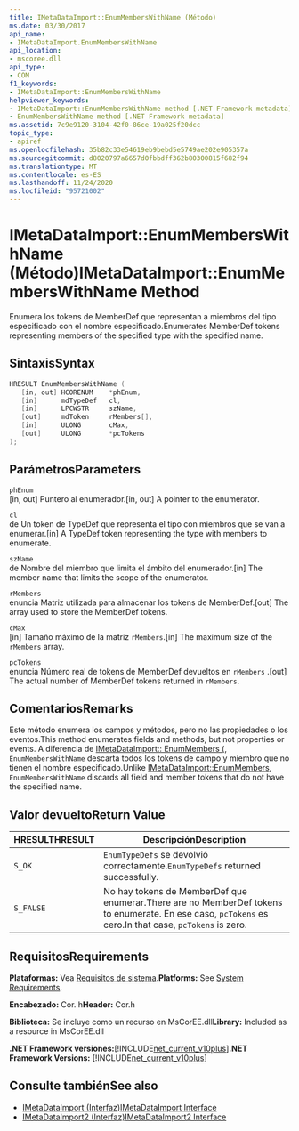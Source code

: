 ```yaml
---
title: IMetaDataImport::EnumMembersWithName (Método)
ms.date: 03/30/2017
api_name:
- IMetaDataImport.EnumMembersWithName
api_location:
- mscoree.dll
api_type:
- COM
f1_keywords:
- IMetaDataImport::EnumMembersWithName
helpviewer_keywords:
- IMetaDataImport::EnumMembersWithName method [.NET Framework metadata]
- EnumMembersWithName method [.NET Framework metadata]
ms.assetid: 7c9e9120-3104-42f0-86ce-19a025f20dcc
topic_type:
- apiref
ms.openlocfilehash: 35b82c33e54619eb9bebd5e5749ae202e905357a
ms.sourcegitcommit: d8020797a6657d0fbbdff362b80300815f682f94
ms.translationtype: MT
ms.contentlocale: es-ES
ms.lasthandoff: 11/24/2020
ms.locfileid: "95721002"
---
```

# <a name="imetadataimportenummemberswithname-method"></a><span data-ttu-id="bbd55-102">IMetaDataImport::EnumMembersWithName (Método)</span><span class="sxs-lookup"><span data-stu-id="bbd55-102">IMetaDataImport::EnumMembersWithName Method</span></span>

<span data-ttu-id="bbd55-103">Enumera los tokens de MemberDef que representan a miembros del tipo especificado con el nombre especificado.</span><span class="sxs-lookup"><span data-stu-id="bbd55-103">Enumerates MemberDef tokens representing members of the specified type with the specified name.</span></span>  
  
## <a name="syntax"></a><span data-ttu-id="bbd55-104">Sintaxis</span><span class="sxs-lookup"><span data-stu-id="bbd55-104">Syntax</span></span>  
  
```cpp  
HRESULT EnumMembersWithName (  
   [in, out] HCORENUM    *phEnum,
   [in]      mdTypeDef   cl,
   [in]      LPCWSTR     szName,
   [out]     mdToken     rMembers[],
   [in]      ULONG       cMax,
   [out]     ULONG       *pcTokens  
);  
```  
  
## <a name="parameters"></a><span data-ttu-id="bbd55-105">Parámetros</span><span class="sxs-lookup"><span data-stu-id="bbd55-105">Parameters</span></span>  

 `phEnum`  
 <span data-ttu-id="bbd55-106">[in, out] Puntero al enumerador.</span><span class="sxs-lookup"><span data-stu-id="bbd55-106">[in, out] A pointer to the enumerator.</span></span>  
  
 `cl`  
 <span data-ttu-id="bbd55-107">de Un token de TypeDef que representa el tipo con miembros que se van a enumerar.</span><span class="sxs-lookup"><span data-stu-id="bbd55-107">[in] A TypeDef token representing the type with members to enumerate.</span></span>  
  
 `szName`  
 <span data-ttu-id="bbd55-108">de Nombre del miembro que limita el ámbito del enumerador.</span><span class="sxs-lookup"><span data-stu-id="bbd55-108">[in] The member name that limits the scope of the enumerator.</span></span>  
  
 `rMembers`  
 <span data-ttu-id="bbd55-109">enuncia Matriz utilizada para almacenar los tokens de MemberDef.</span><span class="sxs-lookup"><span data-stu-id="bbd55-109">[out] The array used to store the MemberDef tokens.</span></span>  
  
 `cMax`  
 <span data-ttu-id="bbd55-110">[in] Tamaño máximo de la matriz `rMembers`.</span><span class="sxs-lookup"><span data-stu-id="bbd55-110">[in] The maximum size of the `rMembers` array.</span></span>  
  
 `pcTokens`  
 <span data-ttu-id="bbd55-111">enuncia Número real de tokens de MemberDef devueltos en `rMembers` .</span><span class="sxs-lookup"><span data-stu-id="bbd55-111">[out] The actual number of MemberDef tokens returned in `rMembers`.</span></span>  
  
## <a name="remarks"></a><span data-ttu-id="bbd55-112">Comentarios</span><span class="sxs-lookup"><span data-stu-id="bbd55-112">Remarks</span></span>  

 <span data-ttu-id="bbd55-113">Este método enumera los campos y métodos, pero no las propiedades o los eventos.</span><span class="sxs-lookup"><span data-stu-id="bbd55-113">This method enumerates fields and methods, but not properties or events.</span></span> <span data-ttu-id="bbd55-114">A diferencia de [IMetaDataImport:: EnumMembers (](imetadataimport-enummembers-method.md), `EnumMembersWithName` descarta todos los tokens de campo y miembro que no tienen el nombre especificado.</span><span class="sxs-lookup"><span data-stu-id="bbd55-114">Unlike [IMetaDataImport::EnumMembers](imetadataimport-enummembers-method.md), `EnumMembersWithName` discards all field and member tokens that do not have the specified name.</span></span>  
  
## <a name="return-value"></a><span data-ttu-id="bbd55-115">Valor devuelto</span><span class="sxs-lookup"><span data-stu-id="bbd55-115">Return Value</span></span>  
  
|<span data-ttu-id="bbd55-116">HRESULT</span><span class="sxs-lookup"><span data-stu-id="bbd55-116">HRESULT</span></span>|<span data-ttu-id="bbd55-117">Descripción</span><span class="sxs-lookup"><span data-stu-id="bbd55-117">Description</span></span>|  
|-------------|-----------------|  
|`S_OK`|<span data-ttu-id="bbd55-118">`EnumTypeDefs` se devolvió correctamente.</span><span class="sxs-lookup"><span data-stu-id="bbd55-118">`EnumTypeDefs` returned successfully.</span></span>|  
|`S_FALSE`|<span data-ttu-id="bbd55-119">No hay tokens de MemberDef que enumerar.</span><span class="sxs-lookup"><span data-stu-id="bbd55-119">There are no MemberDef tokens to enumerate.</span></span> <span data-ttu-id="bbd55-120">En ese caso, `pcTokens` es cero.</span><span class="sxs-lookup"><span data-stu-id="bbd55-120">In that case, `pcTokens` is zero.</span></span>|  
  
## <a name="requirements"></a><span data-ttu-id="bbd55-121">Requisitos</span><span class="sxs-lookup"><span data-stu-id="bbd55-121">Requirements</span></span>  

 <span data-ttu-id="bbd55-122">**Plataformas:** Vea [Requisitos de sistema](../../get-started/system-requirements.md).</span><span class="sxs-lookup"><span data-stu-id="bbd55-122">**Platforms:** See [System Requirements](../../get-started/system-requirements.md).</span></span>  
  
 <span data-ttu-id="bbd55-123">**Encabezado:** Cor. h</span><span class="sxs-lookup"><span data-stu-id="bbd55-123">**Header:** Cor.h</span></span>  
  
 <span data-ttu-id="bbd55-124">**Biblioteca:** Se incluye como un recurso en MsCorEE.dll</span><span class="sxs-lookup"><span data-stu-id="bbd55-124">**Library:** Included as a resource in MsCorEE.dll</span></span>  
  
 <span data-ttu-id="bbd55-125">**.NET Framework versiones:**[!INCLUDE[net_current_v10plus](../../../../includes/net-current-v10plus-md.md)]</span><span class="sxs-lookup"><span data-stu-id="bbd55-125">**.NET Framework Versions:** [!INCLUDE[net_current_v10plus](../../../../includes/net-current-v10plus-md.md)]</span></span>  
  
## <a name="see-also"></a><span data-ttu-id="bbd55-126">Consulte también</span><span class="sxs-lookup"><span data-stu-id="bbd55-126">See also</span></span>

- [<span data-ttu-id="bbd55-127">IMetaDataImport (Interfaz)</span><span class="sxs-lookup"><span data-stu-id="bbd55-127">IMetaDataImport Interface</span></span>](imetadataimport-interface.md)
- [<span data-ttu-id="bbd55-128">IMetaDataImport2 (Interfaz)</span><span class="sxs-lookup"><span data-stu-id="bbd55-128">IMetaDataImport2 Interface</span></span>](imetadataimport2-interface.md)
